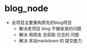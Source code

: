 # blog_node
- 此项目主要重构原先的blog项目
    - 解决老项目 blog 不被收录的问题
    - 解决 用爬虫 去获取 日志的 问题
    - 解决 本站markdown 的 提交能力